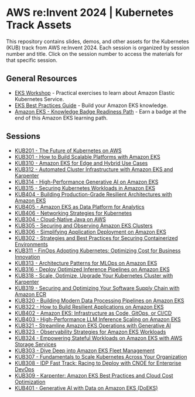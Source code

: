 # AWS re:Invent 2024 | Kubernetes Track Assets

This repository contains slides, demos, and other assets for the Kubernetes (KUB) track from AWS re:Invent 2024. Each session is organized by session number and title. Click on the session number to access the materials for that specific session.

## General Resources

- [EKS Workshop](https://www.eksworkshop.com/) - Practical exercises to learn about Amazon Elastic Kubernetes Service.
- [EKS Best Practices Guide](https://docs.aws.amazon.com/eks/latest/best-practices/introduction.html) - Build your Amazon EKS knowledge.
- [Amazon EKS - Knowledge Badge Readiness Path](https://explore.skillbuilder.aws/learn/public/learning_plan/view/1931/amazon-eks-knowledge-badge-readiness-path) - Earn a badge at the end of this Amazon EKS learning path.

## Sessions

- [KUB201 - The Future of Kubernetes on AWS](sessions/KUB201)
- [KUB301 - How to Build Scalable Platforms with Amazon EKS](sessions/KUB301)
- [KUB310 - Amazon EKS for Edge and Hybrid Use Cases](sessions/KUB310)
- [KUB312 - Automated Cluster Infrastructure with Amazon EKS and Karpenter](sessions/KUB312)
- [KUB314 - High-Performance Generative AI on Amazon EKS](sessions/KUB314)
- [KUB315 - Securing Kubernetes Workloads in Amazon EKS](sessions/KUB315)
- [KUB404 - Building Production-Grade Resilient Architectures with Amazon EKS](sessions/KUB404)
- [KUB405 - Amazon EKS as Data Platform for Analytics](sessions/KUB405)
- [KUB406 - Networking Strategies for Kubernetes](sessions/KUB406)
- [KUB304 - Cloud-Native Java on AWS](sessions/KUB304)
- [KUB305 - Securing and Observing Amazon EKS Clusters](sessions/KUB305)
- [KUB306 - Simplifying Application Deployment on Amazon EKS](sessions/KUB306)
- [KUB302 - Strategies and Best Practices for Securing Containerized Environments](sessions/KUB302)
- [KUB311 - FinOps Adopting Kubernetes: Optimizing Cost for Business Innovation](sessions/KUB311)
- [KUB313 - Architecture Patterns for MLOps on Amazon EKS](sessions/KUB313)
- [KUB316 - Deploy Optimized Inference Pipelines on Amazon EKS](sessions/KUB316)
- [KUB318 - Scale, Optimize, Upgrade Your Kubernetes Cluster with Karpenter](sessions/KUB318)
- [KUB319 - Securing and Optimizing Your Software Supply Chain with Amazon ECR](sessions/KUB319)
- [KUB320 - Building Modern Data Processing Pipelines on Amazon EKS](sessions/KUB320)
- [KUB322 - How to Build Resilient Applications on Amazon EKS](sessions/KUB322)
- [KUB402 - Amazon EKS: Infrastructure as Code, GitOps, or CI/CD](sessions/KUB402)
- [KUB403 - High-Performance LLM Inference Scaling on Amazon EKS](sessions/KUB403)
- [KUB321 - Streamline Amazon EKS Operations with Generative AI](sessions/KUB321)
- [KUB323 - Observability Strategies for Amazon EKS Workloads](sessions/KUB323)
- [KUB324 - Empowering Stateful Workloads on Amazon EKS with AWS Storage Services](sessions/KUB324)
- [KUB303 - Dive Deep into Amazon EKS Fleet Management](sessions/KUB303)
- [KUB307 - Fundamentals to Scale Kubernetes Across Your Organization](sessions/KUB307)
- [KUB308 - IDP Fast Track: Racing to Deploy with CNOE for Enterprise DevOps](sessions/KUB308)
- [KUB309 - Karpenter: Amazon EKS Best Practices and Cloud Cost Optimization](sessions/KUB309)
- [KUB401 - Generative AI with Data on Amazon EKS (DoEKS)](sessions/KUB401)
